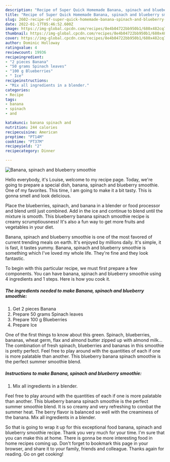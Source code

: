```yaml
---
description: "Recipe of Super Quick Homemade Banana, spinach and blueberry smoothie"
title: "Recipe of Super Quick Homemade Banana, spinach and blueberry smoothie"
slug: 2602-recipe-of-super-quick-homemade-banana-spinach-and-blueberry-smoothie
date: 2022-01-17T05:46:52.600Z
image: https://img-global.cpcdn.com/recipes/8e4b04722bb950b1/680x482cq70/banana-spinach-and-blueberry-smoothie-recipe-main-photo.jpg
thumbnail: https://img-global.cpcdn.com/recipes/8e4b04722bb950b1/680x482cq70/banana-spinach-and-blueberry-smoothie-recipe-main-photo.jpg
cover: https://img-global.cpcdn.com/recipes/8e4b04722bb950b1/680x482cq70/banana-spinach-and-blueberry-smoothie-recipe-main-photo.jpg
author: Dominic Holloway
ratingvalue: 4
reviewcount: 19936
recipeingredient:
- "2 pieces Banana"
- "50 grams Spinach leaves"
- "100 g Blueberries"
- " Ice"
recipeinstructions:
- "Mix all ingredients in a blender."
categories:
- Recipe
tags:
- banana
- spinach
- and

katakunci: banana spinach and 
nutrition: 244 calories
recipecuisine: American
preptime: "PT14M"
cooktime: "PT37M"
recipeyield: "2"
recipecategory: Dinner

---
```



![Banana, spinach and blueberry smoothie](https://img-global.cpcdn.com/recipes/8e4b04722bb950b1/680x482cq70/banana-spinach-and-blueberry-smoothie-recipe-main-photo.jpg)

Hello everybody, it's Louise, welcome to my recipe page. Today, we're going to prepare a special dish, banana, spinach and blueberry smoothie. One of my favorites. This time, I am going to make it a bit tasty. This is gonna smell and look delicious.

Place the blueberries, spinach, and banana in a blender or food processor and blend until just combined. Add in the ice and continue to blend until the mixture is smooth. This blueberry banana spinach smoothie recipe is creamy scrumptiousness! It's also a fun way to get more fruits and vegetables in your diet.

Banana, spinach and blueberry smoothie is one of the most favored of current trending meals on earth. It's enjoyed by millions daily. It's simple, it is fast, it tastes yummy. Banana, spinach and blueberry smoothie is something which I've loved my whole life. They're fine and they look fantastic.


To begin with this particular recipe, we must first prepare a few components. You can have banana, spinach and blueberry smoothie using 4 ingredients and 1 steps. Here is how you cook it.

<!--inarticleads1-->

##### The ingredients needed to make Banana, spinach and blueberry smoothie:

1. Get 2 pieces Banana
1. Prepare 50 grams Spinach leaves
1. Prepare 100 g Blueberries
1. Prepare  Ice


One of the first things to know about this green. Spinach, blueberries, bananas, wheat germ, flax and almond butter zipped up with almond milk… The combination of fresh spinach, blueberries and bananas in this smoothie is pretty perfect. Feel free to play around with the quantities of each if one is more palatable than another. This blueberry banana spinach smoothie is the perfect summer smoothie blend. 

<!--inarticleads2-->

##### Instructions to make Banana, spinach and blueberry smoothie:

1. Mix all ingredients in a blender.


Feel free to play around with the quantities of each if one is more palatable than another. This blueberry banana spinach smoothie is the perfect summer smoothie blend. It is so creamy and very refreshing to combat the summer heat. The berry flavor is balanced so well with the creaminess of the banana. Mix all ingredients in a blender. 

So that is going to wrap it up for this exceptional food banana, spinach and blueberry smoothie recipe. Thank you very much for your time. I'm sure that you can make this at home. There is gonna be more interesting food in home recipes coming up. Don't forget to bookmark this page in your browser, and share it to your family, friends and colleague. Thanks again for reading. Go on get cooking!
